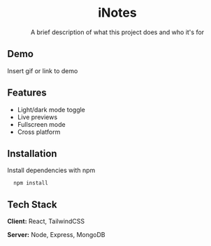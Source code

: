 <h1 align="center"> iNotes </h1>
<p align="center">A brief description of what this project does and who it's for</p>

## Demo

Insert gif or link to demo


## Features

- Light/dark mode toggle
- Live previews
- Fullscreen mode
- Cross platform


## Installation

Install dependencies with npm

```shell
  npm install 
```
    
## Tech Stack

**Client:** React,  TailwindCSS

**Server:** Node, Express, MongoDB

